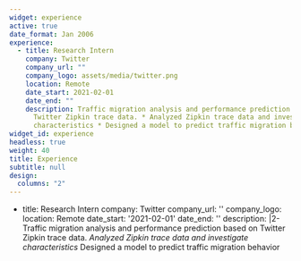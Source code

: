```yaml
---
widget: experience
active: true
date_format: Jan 2006
experience:
  - title: Research Intern
    company: Twitter
    company_url: ""
    company_logo: assets/media/twitter.png
    location: Remote
    date_start: 2021-02-01
    date_end: ""
    description: Traffic migration analysis and performance prediction based on
      Twitter Zipkin trace data. * Analyzed Zipkin trace data and investigate
      characteristics * Designed a model to predict traffic migration behavior
widget_id: experience
headless: true
weight: 40
title: Experience
subtitle: null
design:
  columns: "2"
---
```

* title: Research Intern
  company: Twitter
  company_url: ''
  company_logo: 
  location: Remote
  date_start: '2021-02-01'
  date_end: ''
  description: |2-
      Traffic migration analysis and performance prediction based on Twitter Zipkin trace data.
       *Analyzed Zipkin trace data and investigate characteristics*
       Designed a model to predict traffic migration behavior
